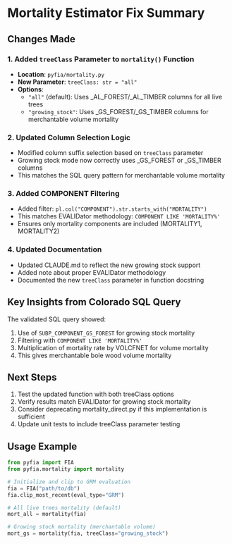 # Mortality Estimator Fix Summary

## Changes Made

### 1. Added `treeClass` Parameter to `mortality()` Function
- **Location**: `pyfia/mortality.py`
- **New Parameter**: `treeClass: str = "all"`
- **Options**: 
  - `"all"` (default): Uses _AL_FOREST/_AL_TIMBER columns for all live trees
  - `"growing_stock"`: Uses _GS_FOREST/_GS_TIMBER columns for merchantable volume mortality

### 2. Updated Column Selection Logic
- Modified column suffix selection based on `treeClass` parameter
- Growing stock mode now correctly uses _GS_FOREST or _GS_TIMBER columns
- This matches the SQL query pattern for merchantable volume mortality

### 3. Added COMPONENT Filtering
- Added filter: `pl.col("COMPONENT").str.starts_with("MORTALITY")`
- This matches EVALIDator methodology: `COMPONENT LIKE 'MORTALITY%'`
- Ensures only mortality components are included (MORTALITY1, MORTALITY2)

### 4. Updated Documentation
- Updated CLAUDE.md to reflect the new growing stock support
- Added note about proper EVALIDator methodology
- Documented the new `treeClass` parameter in function docstring

## Key Insights from Colorado SQL Query

The validated SQL query showed:
1. Use of `SUBP_COMPONENT_GS_FOREST` for growing stock mortality
2. Filtering with `COMPONENT LIKE 'MORTALITY%'`
3. Multiplication of mortality rate by VOLCFNET for volume mortality
4. This gives merchantable bole wood volume mortality

## Next Steps

1. Test the updated function with both treeClass options
2. Verify results match EVALIDator for growing stock mortality
3. Consider deprecating mortality_direct.py if this implementation is sufficient
4. Update unit tests to include treeClass parameter testing

## Usage Example

```python
from pyfia import FIA
from pyfia.mortality import mortality

# Initialize and clip to GRM evaluation
fia = FIA("path/to/db")
fia.clip_most_recent(eval_type="GRM")

# All live trees mortality (default)
mort_all = mortality(fia)

# Growing stock mortality (merchantable volume)
mort_gs = mortality(fia, treeClass="growing_stock")
```